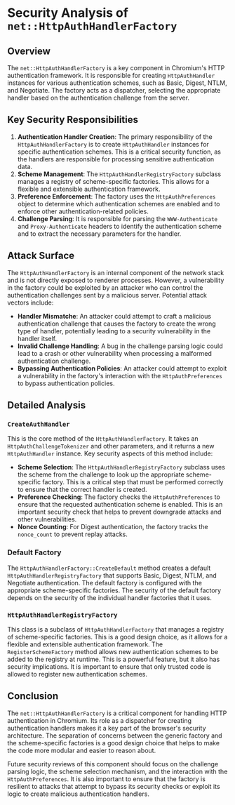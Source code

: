 # Security Analysis of `net::HttpAuthHandlerFactory`

## Overview

The `net::HttpAuthHandlerFactory` is a key component in Chromium's HTTP authentication framework. It is responsible for creating `HttpAuthHandler` instances for various authentication schemes, such as Basic, Digest, NTLM, and Negotiate. The factory acts as a dispatcher, selecting the appropriate handler based on the authentication challenge from the server.

## Key Security Responsibilities

1.  **Authentication Handler Creation**: The primary responsibility of the `HttpAuthHandlerFactory` is to create `HttpAuthHandler` instances for specific authentication schemes. This is a critical security function, as the handlers are responsible for processing sensitive authentication data.
2.  **Scheme Management**: The `HttpAuthHandlerRegistryFactory` subclass manages a registry of scheme-specific factories. This allows for a flexible and extensible authentication framework.
3.  **Preference Enforcement**: The factory uses the `HttpAuthPreferences` object to determine which authentication schemes are enabled and to enforce other authentication-related policies.
4.  **Challenge Parsing**: It is responsible for parsing the `WWW-Authenticate` and `Proxy-Authenticate` headers to identify the authentication scheme and to extract the necessary parameters for the handler.

## Attack Surface

The `HttpAuthHandlerFactory` is an internal component of the network stack and is not directly exposed to renderer processes. However, a vulnerability in the factory could be exploited by an attacker who can control the authentication challenges sent by a malicious server. Potential attack vectors include:

*   **Handler Mismatche**: An attacker could attempt to craft a malicious authentication challenge that causes the factory to create the wrong type of handler, potentially leading to a security vulnerability in the handler itself.
*   **Invalid Challenge Handling**: A bug in the challenge parsing logic could lead to a crash or other vulnerability when processing a malformed authentication challenge.
*   **Bypassing Authentication Policies**: An attacker could attempt to exploit a vulnerability in the factory's interaction with the `HttpAuthPreferences` to bypass authentication policies.

## Detailed Analysis

### `CreateAuthHandler`

This is the core method of the `HttpAuthHandlerFactory`. It takes an `HttpAuthChallengeTokenizer` and other parameters, and it returns a new `HttpAuthHandler` instance. Key security aspects of this method include:

*   **Scheme Selection**: The `HttpAuthHandlerRegistryFactory` subclass uses the scheme from the challenge to look up the appropriate scheme-specific factory. This is a critical step that must be performed correctly to ensure that the correct handler is created.
*   **Preference Checking**: The factory checks the `HttpAuthPreferences` to ensure that the requested authentication scheme is enabled. This is an important security check that helps to prevent downgrade attacks and other vulnerabilities.
*   **Nonce Counting**: For Digest authentication, the factory tracks the `nonce_count` to prevent replay attacks.

### Default Factory

The `HttpAuthHandlerFactory::CreateDefault` method creates a default `HttpAuthHandlerRegistryFactory` that supports Basic, Digest, NTLM, and Negotiate authentication. The default factory is configured with the appropriate scheme-specific factories. The security of the default factory depends on the security of the individual handler factories that it uses.

### `HttpAuthHandlerRegistryFactory`

This class is a subclass of `HttpAuthHandlerFactory` that manages a registry of scheme-specific factories. This is a good design choice, as it allows for a flexible and extensible authentication framework. The `RegisterSchemeFactory` method allows new authentication schemes to be added to the registry at runtime. This is a powerful feature, but it also has security implications. It is important to ensure that only trusted code is allowed to register new authentication schemes.

## Conclusion

The `net::HttpAuthHandlerFactory` is a critical component for handling HTTP authentication in Chromium. Its role as a dispatcher for creating authentication handlers makes it a key part of the browser's security architecture. The separation of concerns between the generic factory and the scheme-specific factories is a good design choice that helps to make the code more modular and easier to reason about.

Future security reviews of this component should focus on the challenge parsing logic, the scheme selection mechanism, and the interaction with the `HttpAuthPreferences`. It is also important to ensure that the factory is resilient to attacks that attempt to bypass its security checks or exploit its logic to create malicious authentication handlers.